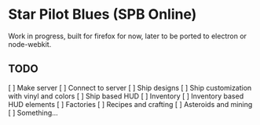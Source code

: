 Star Pilot Blues (SPB Online)
==============================

Work in progress, built for firefox for now, later to be ported to electron or node-webkit.

TODO
----

[ ] Make server
[ ] Connect to server
[ ] Ship designs
[ ] Ship customization with vinyl and colors
[ ] Ship based HUD
[ ] Inventory
[ ] Inventory based HUD elements
[ ] Factories
[ ] Recipes and crafting
[ ] Asteroids and mining
[ ] Something...